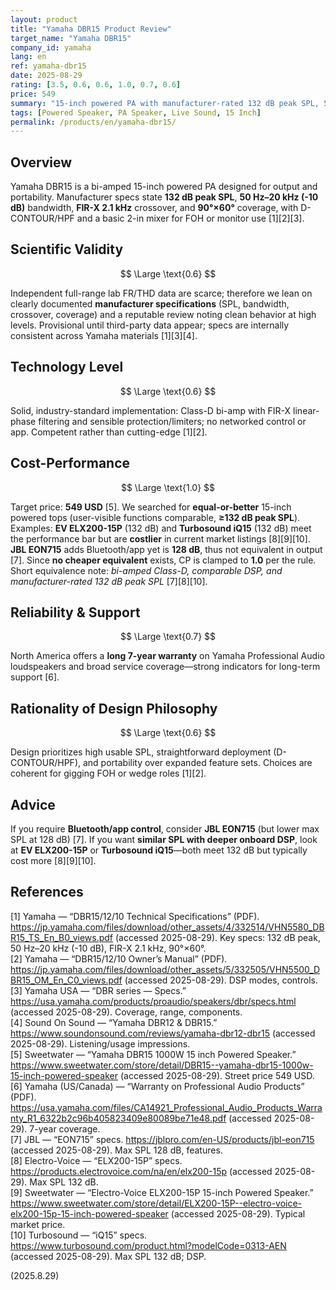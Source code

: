 ```yaml
---
layout: product
title: "Yamaha DBR15 Product Review"
target_name: "Yamaha DBR15"
company_id: yamaha
lang: en
ref: yamaha-dbr15
date: 2025-08-29
rating: [3.5, 0.6, 0.6, 1.0, 0.7, 0.6]
price: 549
summary: "15-inch powered PA with manufacturer-rated 132 dB peak SPL, 50 Hz–20 kHz (-10 dB), FIR-X 2.1 kHz crossover, and 90°×60° coverage; simple DSP and a lightweight enclosure for FOH or wedge use."
tags: [Powered Speaker, PA Speaker, Live Sound, 15 Inch]
permalink: /products/en/yamaha-dbr15/
---
```


## Overview

Yamaha DBR15 is a bi-amped 15-inch powered PA designed for output and portability. Manufacturer specs state **132 dB peak SPL**, **50 Hz–20 kHz (-10 dB)** bandwidth, **FIR-X 2.1 kHz** crossover, and **90°×60°** coverage, with D-CONTOUR/HPF and a basic 2-in mixer for FOH or monitor use [1][2][3].

## Scientific Validity

$$ \Large \text{0.6} $$

Independent full-range lab FR/THD data are scarce; therefore we lean on clearly documented **manufacturer specifications** (SPL, bandwidth, crossover, coverage) and a reputable review noting clean behavior at high levels. Provisional until third-party data appear; specs are internally consistent across Yamaha materials [1][3][4].

## Technology Level

$$ \Large \text{0.6} $$

Solid, industry-standard implementation: Class-D bi-amp with FIR-X linear-phase filtering and sensible protection/limiters; no networked control or app. Competent rather than cutting-edge [1][2].

## Cost-Performance

$$ \Large \text{1.0} $$

Target price: **549 USD** [5]. We searched for **equal-or-better** 15-inch powered tops (user-visible functions comparable, **≥132 dB peak SPL**). Examples: **EV ELX200-15P** (132 dB) and **Turbosound iQ15** (132 dB) meet the performance bar but are **costlier** in current market listings [8][9][10]. **JBL EON715** adds Bluetooth/app yet is **128 dB**, thus not equivalent in output [7]. Since **no cheaper equivalent** exists, CP is clamped to **1.0** per the rule. Short equivalence note: *bi-amped Class-D, comparable DSP, and manufacturer-rated 132 dB peak SPL* [7][8][10].

## Reliability & Support

$$ \Large \text{0.7} $$

North America offers a **long 7-year warranty** on Yamaha Professional Audio loudspeakers and broad service coverage—strong indicators for long-term support [6].

## Rationality of Design Philosophy

$$ \Large \text{0.6} $$

Design prioritizes high usable SPL, straightforward deployment (D-CONTOUR/HPF), and portability over expanded feature sets. Choices are coherent for gigging FOH or wedge roles [1][2].

## Advice

If you require **Bluetooth/app control**, consider **JBL EON715** (but lower max SPL at 128 dB) [7]. If you want **similar SPL with deeper onboard DSP**, look at **EV ELX200-15P** or **Turbosound iQ15**—both meet 132 dB but typically cost more [8][9][10].

## References

[1] Yamaha — “DBR15/12/10 Technical Specifications” (PDF). https://jp.yamaha.com/files/download/other_assets/4/332514/VHN5580_DBR15_TS_En_B0_views.pdf (accessed 2025-08-29). Key specs: 132 dB peak, 50 Hz–20 kHz (-10 dB), FIR-X 2.1 kHz, 90°×60°.  
[2] Yamaha — “DBR15/12/10 Owner’s Manual” (PDF). https://jp.yamaha.com/files/download/other_assets/5/332505/VHN5500_DBR15_OM_En_C0_views.pdf (accessed 2025-08-29). DSP modes, controls.  
[3] Yamaha USA — “DBR series — Specs.” https://usa.yamaha.com/products/proaudio/speakers/dbr/specs.html (accessed 2025-08-29). Coverage, range, components.  
[4] Sound On Sound — “Yamaha DBR12 & DBR15.” https://www.soundonsound.com/reviews/yamaha-dbr12-dbr15 (accessed 2025-08-29). Listening/usage impressions.  
[5] Sweetwater — “Yamaha DBR15 1000W 15 inch Powered Speaker.” https://www.sweetwater.com/store/detail/DBR15--yamaha-dbr15-1000w-15-inch-powered-speaker (accessed 2025-08-29). Street price 549 USD.  
[6] Yamaha (US/Canada) — “Warranty on Professional Audio Products” (PDF). https://usa.yamaha.com/files/CA14921_Professional_Audio_Products_Warranty_R1_6322b2c96b405823409e80089be71e48.pdf (accessed 2025-08-29). 7-year coverage.  
[7] JBL — “EON715” specs. https://jblpro.com/en-US/products/jbl-eon715 (accessed 2025-08-29). Max SPL 128 dB, features.  
[8] Electro-Voice — “ELX200-15P” specs. https://products.electrovoice.com/na/en/elx200-15p (accessed 2025-08-29). Max SPL 132 dB.  
[9] Sweetwater — “Electro-Voice ELX200-15P 15-inch Powered Speaker.” https://www.sweetwater.com/store/detail/ELX200-15P--electro-voice-elx200-15p-15-inch-powered-speaker (accessed 2025-08-29). Typical market price.  
[10] Turbosound — “iQ15” specs. https://www.turbosound.com/product.html?modelCode=0313-AEN (accessed 2025-08-29). Max SPL 132 dB; DSP.

(2025.8.29)

